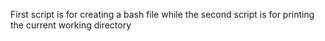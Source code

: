 First script is for creating a bash file while the second script is for printing the current working directory
